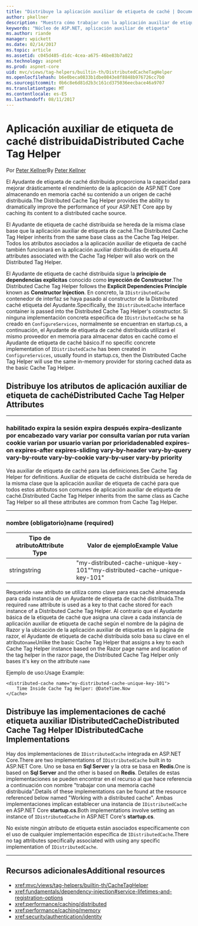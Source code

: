 ```yaml
---
title: "Distribuye la aplicación auxiliar de etiqueta de caché | Documentos de Microsoft"
author: pkellner
description: "Muestra cómo trabajar con la aplicación auxiliar de etiqueta de caché"
keywords: "Núcleo de ASP.NET, aplicación auxiliar de etiqueta"
ms.author: riande
manager: wpickett
ms.date: 02/14/2017
ms.topic: article
ms.assetid: c045d485-d1dc-4cea-a675-46be83b7a022
ms.technology: aspnet
ms.prod: aspnet-core
uid: mvc/views/tag-helpers/builtin-th/DistributedCacheTagHelper
ms.openlocfilehash: b6e0beca0833b1dbe0843e8f8848b976726cc7b0
ms.sourcegitcommit: 0b6c8e6d81d2b3c161cd375036eecbace46a9707
ms.translationtype: MT
ms.contentlocale: es-ES
ms.lasthandoff: 08/11/2017
---
```

# <a name="distributed-cache-tag-helper"></a><span data-ttu-id="1b5d6-104">Aplicación auxiliar de etiqueta de caché distribuida</span><span class="sxs-lookup"><span data-stu-id="1b5d6-104">Distributed Cache Tag Helper</span></span>

<span data-ttu-id="1b5d6-105">Por [Peter Kellner](http://peterkellner.net)</span><span class="sxs-lookup"><span data-stu-id="1b5d6-105">By [Peter Kellner](http://peterkellner.net)</span></span> 


<span data-ttu-id="1b5d6-106">El Ayudante de etiqueta de caché distribuida proporciona la capacidad para mejorar drásticamente el rendimiento de la aplicación de ASP.NET Core almacenando en memoria caché su contenido a un origen de caché distribuida.</span><span class="sxs-lookup"><span data-stu-id="1b5d6-106">The Distributed Cache Tag Helper provides the ability to dramatically improve the performance of your ASP.NET Core app by caching its content to a distributed cache source.</span></span>

<span data-ttu-id="1b5d6-107">El Ayudante de etiqueta de caché distribuida se hereda de la misma clase base que la aplicación auxiliar de etiqueta de caché.</span><span class="sxs-lookup"><span data-stu-id="1b5d6-107">The Distributed Cache Tag Helper inherits from the same base class as the Cache Tag Helper.</span></span>  <span data-ttu-id="1b5d6-108">Todos los atributos asociados a la aplicación auxiliar de etiqueta de caché también funcionará en la aplicación auxiliar distribuidas de etiqueta.</span><span class="sxs-lookup"><span data-stu-id="1b5d6-108">All attributes associated with the Cache Tag Helper will also work on the Distributed Tag Helper.</span></span>


<span data-ttu-id="1b5d6-109">El Ayudante de etiqueta de caché distribuida sigue la **principio de dependencias explícitas** conocido como **inyección de Constructor**.</span><span class="sxs-lookup"><span data-stu-id="1b5d6-109">The Distributed Cache Tag Helper follows the **Explicit Dependencies Principle** known as **Constructor Injection**.</span></span>  <span data-ttu-id="1b5d6-110">En concreto, la `IDistributedCache` contenedor de interfaz se haya pasado al constructor de la Distributed caché etiqueta del Ayudante.</span><span class="sxs-lookup"><span data-stu-id="1b5d6-110">Specifically, the `IDistributedCache` interface container is passed into the Distributed Cache Tag Helper's constructor.</span></span>  <span data-ttu-id="1b5d6-111">Si ninguna implementación concreta específica de `IDistributedCache` se ha creado en `ConfigureServices`, normalmente se encuentran en startup.cs, a continuación, el Ayudante de etiqueta de caché distribuida utilizará el mismo proveedor en memoria para almacenar datos en caché como el Ayudante de etiqueta de caché básico.</span><span class="sxs-lookup"><span data-stu-id="1b5d6-111">If no specific concrete implementation of `IDistributedCache` has been created in `ConfigureServices`, usually found in startup.cs, then the Distributed Cache Tag Helper will use the same in-memory provider for storing cached data as the basic Cache Tag Helper.</span></span>

## <a name="distributed-cache-tag-helper-attributes"></a><span data-ttu-id="1b5d6-112">Distribuye los atributos de aplicación auxiliar de etiqueta de caché</span><span class="sxs-lookup"><span data-stu-id="1b5d6-112">Distributed Cache Tag Helper Attributes</span></span>

- - -

### <a name="enabled-expires-on-expires-after-expires-sliding-vary-by-header-vary-by-query-vary-by-route-vary-by-cookie-vary-by-user-vary-by-priority"></a><span data-ttu-id="1b5d6-113">habilitado expira la sesión expira después expira-deslizante por encabezado vary variar por consulta varían por ruta varían cookie varían por usuario varían por prioridad</span><span class="sxs-lookup"><span data-stu-id="1b5d6-113">enabled expires-on expires-after expires-sliding vary-by-header vary-by-query vary-by-route vary-by-cookie vary-by-user vary-by priority</span></span>

<span data-ttu-id="1b5d6-114">Vea auxiliar de etiqueta de caché para las definiciones.</span><span class="sxs-lookup"><span data-stu-id="1b5d6-114">See Cache Tag Helper for definitions.</span></span> <span data-ttu-id="1b5d6-115">Auxiliar de etiqueta de caché distribuida se hereda de la misma clase que la aplicación auxiliar de etiqueta de caché para que todos estos atributos son comunes de aplicación auxiliar de etiqueta de caché.</span><span class="sxs-lookup"><span data-stu-id="1b5d6-115">Distributed Cache Tag Helper inherits from the same class as Cache Tag Helper so all these attributes are common from Cache Tag Helper.</span></span>

- - -

### <a name="name-required"></a><span data-ttu-id="1b5d6-116">nombre (obligatorio)</span><span class="sxs-lookup"><span data-stu-id="1b5d6-116">name (required)</span></span>

| <span data-ttu-id="1b5d6-117">Tipo de atributo</span><span class="sxs-lookup"><span data-stu-id="1b5d6-117">Attribute Type</span></span>    | <span data-ttu-id="1b5d6-118">Valor de ejemplo</span><span class="sxs-lookup"><span data-stu-id="1b5d6-118">Example Value</span></span>     |
|----------------   |----------------   |
| <span data-ttu-id="1b5d6-119">string</span><span class="sxs-lookup"><span data-stu-id="1b5d6-119">string</span></span>    | <span data-ttu-id="1b5d6-120">"my-distributed-cache-unique-key-101"</span><span class="sxs-lookup"><span data-stu-id="1b5d6-120">"my-distributed-cache-unique-key-101"</span></span>     |

<span data-ttu-id="1b5d6-121">Requerido `name` atributo se utiliza como clave para esa caché almacenada para cada instancia de un Ayudante de etiqueta de caché distribuida.</span><span class="sxs-lookup"><span data-stu-id="1b5d6-121">The required `name` attribute is used as a key to that cache stored for each instance of a Distributed Cache Tag Helper.</span></span>  <span data-ttu-id="1b5d6-122">Al contrario que el Ayudante básica de la etiqueta de caché que asigna una clave a cada instancia de aplicación auxiliar de etiqueta de caché según el nombre de la página de Razor y la ubicación de la aplicación auxiliar de etiquetas en la página de razor, el Ayudante de etiqueta de caché distribuida solo basa su clave en el atributo`name`</span><span class="sxs-lookup"><span data-stu-id="1b5d6-122">Unlike the basic Cache Tag Helper that assigns a key to each Cache Tag Helper instance based on the Razor page name and location of the tag helper in the razor page, the Distributed Cache Tag Helper only bases it's key on the attribute `name`</span></span>

<span data-ttu-id="1b5d6-123">Ejemplo de uso:</span><span class="sxs-lookup"><span data-stu-id="1b5d6-123">Usage Example:</span></span>

```cshtml
<distributed-cache name="my-distributed-cache-unique-key-101">
    Time Inside Cache Tag Helper: @DateTime.Now
</Cache>
```

## <a name="distributed-cache-tag-helper-idistributedcache-implementations"></a><span data-ttu-id="1b5d6-124">Distribuye las implementaciones de caché etiqueta auxiliar IDistributedCache</span><span class="sxs-lookup"><span data-stu-id="1b5d6-124">Distributed Cache Tag Helper IDistributedCache Implementations</span></span>

<span data-ttu-id="1b5d6-125">Hay dos implementaciones de `IDistributedCache` integrada en ASP.NET Core.</span><span class="sxs-lookup"><span data-stu-id="1b5d6-125">There are two implementations of `IDistributedCache` built in to ASP.NET Core.</span></span>  <span data-ttu-id="1b5d6-126">Uno se basa en **Sql Server** y la otra se basa en **Redis**.</span><span class="sxs-lookup"><span data-stu-id="1b5d6-126">One is based on **Sql Server** and the other is based on **Redis**.</span></span> <span data-ttu-id="1b5d6-127">Detalles de estas implementaciones se pueden encontrar en el recurso al que hace referencia a continuación con nombre "trabajar con una memoria caché distribuida".</span><span class="sxs-lookup"><span data-stu-id="1b5d6-127">Details of these implementations can be found at the resource referenced below named "Working with a distributed cache".</span></span> <span data-ttu-id="1b5d6-128">Ambas implementaciones implican establecer una instancia de `IDistributedCache` en ASP.NET Core **startup.cs**.</span><span class="sxs-lookup"><span data-stu-id="1b5d6-128">Both implementations involve setting an instance of `IDistributedCache` in ASP.NET Core's **startup.cs**.</span></span>

<span data-ttu-id="1b5d6-129">No existe ningún atributo de etiqueta están asociados específicamente con el uso de cualquier implementación específica de `IDistributedCache`.</span><span class="sxs-lookup"><span data-stu-id="1b5d6-129">There no tag attributes specifically associated with using any specific implementation of `IDistributedCache`.</span></span>



- - -



## <a name="additional-resources"></a><span data-ttu-id="1b5d6-130">Recursos adicionales</span><span class="sxs-lookup"><span data-stu-id="1b5d6-130">Additional resources</span></span>

* <xref:mvc/views/tag-helpers/builtin-th/CacheTagHelper>
* <xref:fundamentals/dependency-injection#service-lifetimes-and-registration-options>
* <xref:performance/caching/distributed>
* <xref:performance/caching/memory>
* <xref:security/authentication/identity>